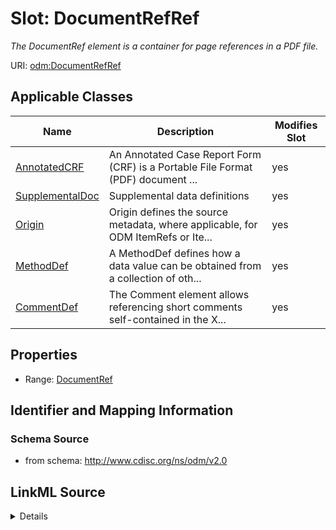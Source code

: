 # Slot: DocumentRefRef


_The DocumentRef element is a container for page references in a PDF file._



URI: [odm:DocumentRefRef](http://www.cdisc.org/ns/odm/v2.0/DocumentRefRef)



<!-- no inheritance hierarchy -->




## Applicable Classes

| Name | Description | Modifies Slot |
| --- | --- | --- |
[AnnotatedCRF](AnnotatedCRF.md) | An Annotated Case Report Form (CRF) is a Portable File Format (PDF) document ... |  yes  |
[SupplementalDoc](SupplementalDoc.md) | Supplemental data definitions |  yes  |
[Origin](Origin.md) | Origin defines the source metadata, where applicable, for ODM ItemRefs or Ite... |  yes  |
[MethodDef](MethodDef.md) | A MethodDef defines how a data value can be obtained from a collection of oth... |  yes  |
[CommentDef](CommentDef.md) | The Comment element allows referencing short comments self-contained in the X... |  yes  |







## Properties

* Range: [DocumentRef](DocumentRef.md)





## Identifier and Mapping Information







### Schema Source


* from schema: http://www.cdisc.org/ns/odm/v2.0




## LinkML Source

<details>
```yaml
name: DocumentRefRef
description: The DocumentRef element is a container for page references in a PDF file.
from_schema: http://www.cdisc.org/ns/odm/v2.0
rank: 1000
identifier: false
alias: DocumentRefRef
domain_of:
- AnnotatedCRF
- SupplementalDoc
- Origin
- MethodDef
- CommentDef
range: DocumentRef

```
</details>